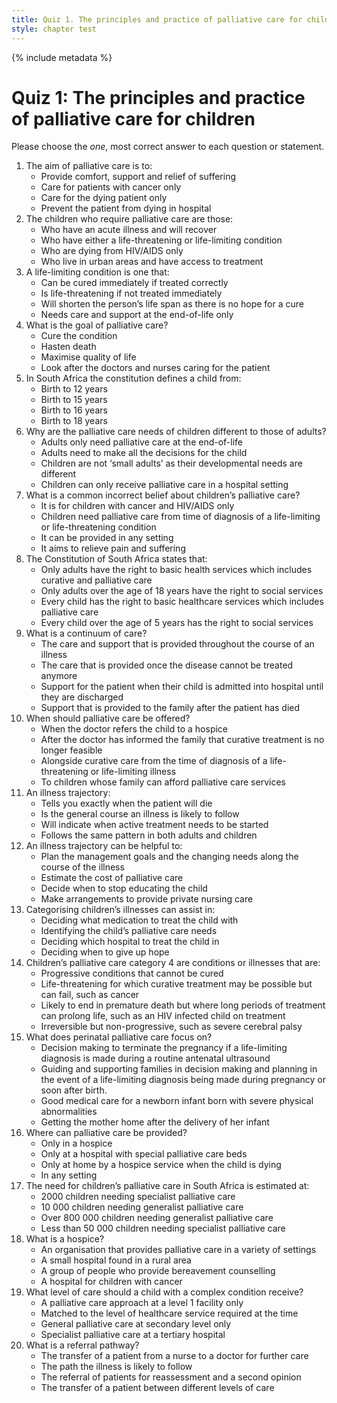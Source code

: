 ```yaml
---
title: Quiz 1. The principles and practice of palliative care for children
style: chapter test
---
```


{% include metadata %}

# Quiz 1: The principles and practice of palliative care for children

Please choose the *one*, most correct answer to each question or statement.

1. The aim of palliative care is to:
    +  Provide comfort, support and relief of suffering
    -  Care for patients with cancer only
    -  Care for the dying patient only
    -  Prevent the patient from dying in hospital
2. The children who require palliative care are those:
    -  Who have an acute illness and will recover
    +  Who have either a life-threatening or life-limiting condition
    -  Who are dying from HIV/AIDS only
    -  Who live in urban areas and have access to treatment
3. A life-limiting condition is one that:
    -  Can be cured immediately if treated correctly
    -  Is life-threatening if not treated immediately
    +  Will shorten the person’s life span as there is no hope for a cure
    -  Needs care and support at the end-of-life only
4. What is the goal of palliative care?
    -  Cure the condition
    -  Hasten death
    +  Maximise quality of life
    -  Look after the doctors and nurses caring for the patient
5. In South Africa the constitution defines a child from:
    -  Birth to 12 years
    -  Birth to 15 years
    -  Birth to 16 years
    +  Birth to 18 years
6. Why are the palliative care needs of children different to those of adults?
    -  Adults only need palliative care at the end-of-life
    -  Adults need to make all the decisions for the child
    +  Children are not ‘small adults’ as their developmental needs are different
    -  Children can only receive palliative care in a hospital setting
7. What is a common incorrect belief about children’s palliative care?
    + It is for children with cancer and HIV/AIDS only
    -  Children need palliative care from time of diagnosis of a life-limiting or life-threatening condition
    -  It can be provided in any setting
    -  It aims to relieve pain and suffering
8. The Constitution of South Africa states that:
    -  Only adults have the right to basic health services which includes curative and palliative care
    -  Only adults over the age of 18 years have the right to social services
    +  Every child has the right to basic healthcare services which includes palliative care
    -  Every child over the age of 5 years has the right to social services
9. What is a continuum of care?
    +  The care and support that is provided throughout the course of an illness
    -  The care that is provided once the disease cannot be treated anymore
    -  Support for the patient when their child is admitted into hospital until they are discharged
    -  Support that is provided to the family after the patient has died
10. When should palliative care be offered?
     -  When the doctor refers the child to a hospice
     -  After the doctor has informed the family that curative treatment is no longer feasible
     +  Alongside curative care from the time of diagnosis of a life-threatening or life-limiting illness
     -  To children whose family can afford palliative care services
11. An illness trajectory:
     -  Tells you exactly when the patient will die
     +  Is the general course an illness is likely to follow
     -  Will indicate when active treatment needs to be started
     -  Follows the same pattern in both adults and children
12. An illness trajectory can be helpful to:
     +  Plan the management goals and the changing needs along the course of the illness
     -  Estimate the cost of palliative care
     -  Decide when to stop educating the child
     -  Make arrangements to provide private nursing care
13. Categorising children’s illnesses can assist in:
     -  Deciding what medication to treat the child with
     +  Identifying the child’s palliative care needs
     -  Deciding which hospital to treat the child in
     -  Deciding when to give up hope
14. Children’s palliative care category 4 are conditions or illnesses that are:
     -  Progressive conditions that cannot be cured
     -  Life-threatening for which curative treatment may be possible but can fail, such as cancer
     -  Likely to end in premature death but where long periods of treatment can prolong life, such as an HIV infected child on treatment
     +  Irreversible but non-progressive, such as severe cerebral palsy
15. What does perinatal palliative care focus on?
     -  Decision making to terminate the pregnancy if a life-limiting diagnosis is made during a routine antenatal ultrasound
     +  Guiding and supporting families in decision making and planning in the event of a life-limiting diagnosis being made during pregnancy or soon after birth.
     -  Good medical care for a newborn infant born with severe physical abnormalities
     -  Getting the mother home after the delivery of her infant
16. Where can palliative care be provided?
     -  Only in a hospice
     -  Only at a hospital with special palliative care beds
     -  Only at home by a hospice service when the child is dying
     +  In any setting
17. The need for children’s palliative care in South Africa is estimated at:
     -  2000 children needing specialist palliative care
     -  10 000 children needing generalist palliative care
     +  Over 800 000 children needing generalist palliative care
     -  Less than 50 000 children needing specialist palliative care
18. What is a hospice?
     +  An organisation that provides palliative care in a variety of settings
     -  A small hospital found in a rural area
     -  A group of people who provide bereavement counselling
     -  A hospital for children with cancer
19. What level of care should a child with a complex condition receive?
     -  A palliative care approach at a level 1 facility only
     +  Matched to the level of healthcare service required at the time
     -  General palliative care at secondary level only
     -  Specialist palliative care at a tertiary hospital
20. What is a referral pathway?
     -  The transfer of a patient from a nurse to a doctor for further care
     -  The path the illness is likely to follow
     -  The referral of patients for reassessment and a second opinion
     +  The transfer of a patient between different levels of care
